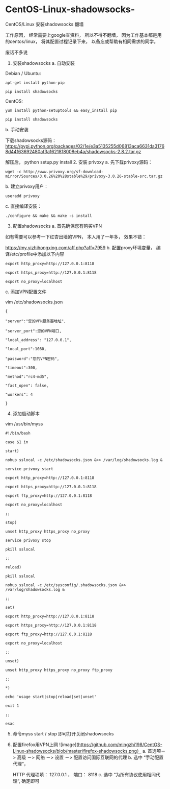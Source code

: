 # CentOS-Linux-shadowsocks-
CentOS/Linux 安装shadowsocks 翻墙

工作原因， 经常需要上google查资料， 所以不得不翻墙， 因为工作基本都是用的centos/linux， 将其配置过程记录下来， 以备忘或帮助有相同需求的同学。

废话不多说
1.  安装shadowsocks
a. 自动安装

Debian / Ubuntu:

    apt-get install python-pip

    pip install shadowsocks

CentOS:

    yum install python-setuptools && easy_install pip

    pip install shadowsocks

b. 手动安装

下载shadowsocks源码：https://pypi.python.org/packages/02/1e/e3a5135255d06813aca6631da31768d44f63692480af3a1621818008eb4a/shadowsocks-2.8.2.tar.gz

解压后， python setup.py install
2. 安装 privoxy
a. 先下载privoxy源码：

    wget -c http://www.privoxy.org/sf-download-mirror/Sources/3.0.26%20%28stable%29/privoxy-3.0.26-stable-src.tar.gz
b. 建立privoxy用户：

    useradd privoxy
c. 直接编译安装：   

    ./configure && make && make -s install
3. 配置shadowsocks
a. 首先确保您有购买VPN

如有需要可以参考一下红杏出墙的VPN， 本人用了一年多， 效果不错：

https://my.yizhihongxing.com/aff.php?aff=7959
b. 配置proxy环境变量， 编译/etc/profile中添加以下内容

    export http_proxy=http://127.0.0.1:8118

    export https_proxy=http://127.0.0.1:8118

    export no_proxy=localhost

c. 添加VPN配置文件

vim /etc/shadowsocks.json

    {

    "server":"您的VPN服务器地址",

    "server_port":您的VPN端口,

    "local_address": "127.0.0.1",

    "local_port":1080,

    "password":"您的VPN密码",

    "timeout":300,

    "method":"rc4-md5",

    "fast_open": false,

    "workers": 4

    }

4. 添加启动脚本

vim /usr/bin/myss


    #!/bin/bash

    case $1 in

    start)

    nohup sslocal -c /etc/shadowsocks.json &>> /var/log/shadowsocks.log &

    service privoxy start

    export http_proxy=http://127.0.0.1:8118

    export https_proxy=http://127.0.0.1:8118

    export ftp_proxy=http://127.0.0.1:8118

    export no_proxy=localhost

    ;;

    stop)

    unset http_proxy https_proxy no_proxy

    service privoxy stop

    pkill sslocal

    ;;

    reload)

    pkill sslocal

    nohup sslocal -c /etc/sysconfig/.shadowsocks.json &>> /var/log/shadowsocks.log &

    ;;

    set)

    export http_proxy=http://127.0.0.1:8118

    export https_proxy=http://127.0.0.1:8118

    export ftp_proxy=http://127.0.0.1:8118

    export no_proxy=localhost

    ;;

    unset)

    unset http_proxy https_proxy no_proxy ftp_proxy

    ;;

    *)

    echo 'usage start|stop|reload|set|unset'

    exit 1

    ;;

    esac

5. 命令myss start / stop 即可打开关闭shadowsocks
6. 配置firefox用VPN上网
![image](https://github.com/mingzhi198/CentOS-Linux-shadowsocks/blob/master/firefox-shadowsocks.png）
a. 首选项－> 高级 －> 网络 －> 设置 －> 配置访问国际互联网的代理
b. 选中 “手动配置代理“，

    HTTP 代理项填： 127.0.0.1 ， 端口： 8118
c. 选中 “为所有协议使用相同代理“, 确定即可

